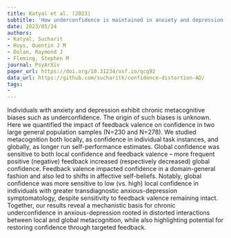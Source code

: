 ```yaml
---
title: Katyal et al. (2023)
subtitle: 'How underconfidence is maintained in anxiety and depression'
date: 2023/05/24
authors:
- Katyal, Sucharit
- Huys, Quentin J M
- Dolan, Raymond J
- Fleming, Stephen M
journal: PsyArXiv
paper_url: https://doi.org/10.31234/osf.io/qcg92
data_url: https://github.com/sucharitk/confidence-distortion-AD/
tags:
- 
---
```


Individuals with anxiety and depression exhibit chronic metacognitive biases such as underconfidence. The origin of such biases is unknown. Here we quantified the impact of feedback valence on confidence in two large general population samples (N=230 and N=278). We studied metacognition both locally, as confidence in individual task instances, and globally, as longer run self-performance estimates. Global confidence was sensitive to both local confidence and feedback valence – more frequent positive (negative) feedback increased (respectively decreased) global confidence. Feedback valence impacted confidence in a domain-general fashion and also led to shifts in affective self-beliefs. Notably, global confidence was more sensitive to low (vs. high) local confidence in individuals with greater transdiagnostic anxious-depression symptomatology, despite sensitivity to feedback valence remaining intact. Together, our results reveal a mechanistic basis for chronic underconfidence in anxious-depression rooted in distorted interactions between local and global metacognition, while also highlighting potential for restoring confidence through targeted feedback.
